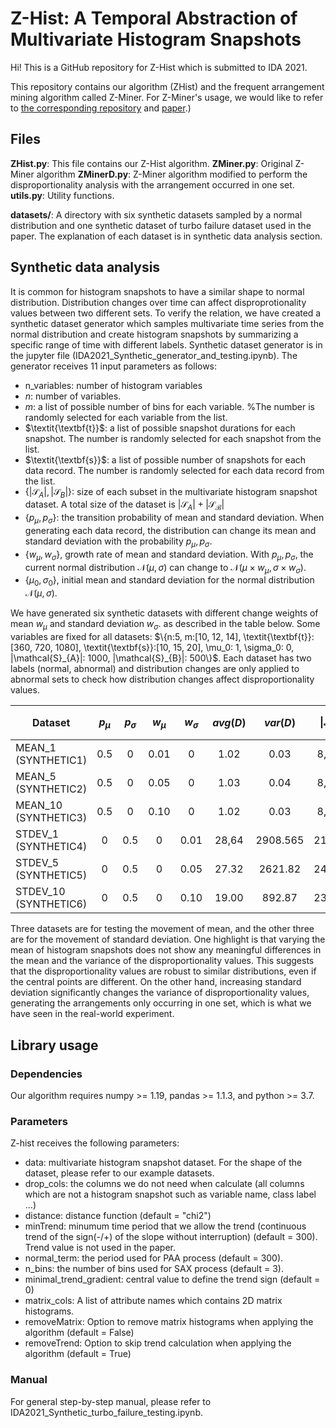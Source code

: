 # Z-Hist: A Temporal Abstraction of Multivariate  Histogram Snapshots

Hi! This is a GitHub repository for Z-Hist which is submitted to IDA 2021.

This repository contains our algorithm (ZHist) and the frequent arrangement mining algorithm called Z-Miner. For Z-Miner's usage, we would like to refer to [the corresponding repository](https://github.com/zedshape/zminer) and [paper](https://dl.acm.org/doi/abs/10.1145/3394486.3403095).) 

## Files

**ZHist.py**: This file contains our Z-Hist algorithm.
**ZMiner.py**: Original Z-Miner algorithm
**ZMinerD.py**: Z-Miner algorithm modified to perform the disproportionality analysis with the arrangement occurred in one set.
**utils.py**: Utility functions.

**datasets/**: A directory with six synthetic datasets sampled by a normal distribution and one synthetic dataset of turbo failure dataset used in the paper. The explanation of each dataset is in synthetic data analysis section.

## Synthetic data analysis
It is common for histogram snapshots to have a similar shape to normal distribution. Distribution changes over time can affect disproprotionality values between two different sets. To verify the relation, we have created a synthetic dataset generator which samples multivariate time series  from the normal distribution and create histogram snapshots by summarizing a specific range of time with different labels. Synthetic dataset generator is in the jupyter file (IDA2021_Synthetic_generator_and_testing.ipynb). The generator receives 11 input parameters as follows:
 - n_variables: number of histogram variables
- $n$: number of variables. 
- $m$: a list of possible number of bins for each variable. %The number is randomly selected for each variable from the list.
- $\textit{\textbf{t}}$: a list of possible snapshot durations for each snapshot. The number is randomly selected for each snapshot from the list.
- $\textit{\textbf{s}}$: a list of possible number of snapshots for each data record. The number is randomly selected for each data record from the list.
-  $\{|\mathcal{S}_{A}|, |\mathcal{S}_{B}|\}$: size of each subset in the multivariate histogram snapshot dataset. A total size of the dataset is $|\mathcal{S}_{A}|+|\mathcal{S_{B}}|$
- $\{p_{\mu}, p_{\sigma}\}$: the transition probability of mean and standard deviation. When generating each data record, the distribution can change its mean and standard deviation with the probability $p_{\mu}, p_{\sigma}$. 
- $\{w_{\mu}, w_{\sigma}\}$, growth rate of mean and standard deviation. With $p_{\mu}, p_{\sigma}$, the current normal distribution $\mathcal{N}(\mu, \sigma)$ can change to $\mathcal{N}(\mu\times w_{\mu} , \sigma\times w_{\sigma})$.
- $\{\mu_0, \sigma_0\}$, initial mean and standard deviation for the normal distribution  $\mathcal{N}(\mu , \sigma)$.

 We have generated six synthetic datasets with different change weights of mean $w_{\mu}$ and standard deviation $w_{\sigma}$. as described in the table below. Some variables are fixed for all datasets: $\{n:5, m:[10, 12, 14], \textit{\textbf{t}}:[360, 720, 1080], \textit{\textbf{s}}:[10, 15, 20], \mu_0: 1, \sigma_0: 0, |\mathcal{S}_{A}|: 1000, |\mathcal{S}_{B}|: 500\}$. Each dataset has two labels (normal, abnormal) and distribution changes are only applied to abnormal sets to check how distribution changes affect disproportionality values.

| **Dataset** | $p_{\mu}$ | $p_{\sigma}$ | $w_{\mu}$ | $w_{\sigma}$ | $avg(D)$ | $var(D)$ | $\|\mathcal{A}_A\|$ | $\|\mathcal{A}_A - \mathcal{A}_B\|$ |
|------------------|:------------------:|:---------------------:|:------------------:|:---------------------:|:--------:|:--------:|:-------------------:|:-----------------------------------:|
| MEAN\_1 (SYNTHETIC1)         |         0.5        |           0           |        0.01        |           0           |   1.02   |   0.03   |        8,134        |                  0                  |
| MEAN\_5 (SYNTHETIC2)         |         0.5        |           0           |        0.05        |           0           |   1.03   |   0.04   |        8,132        |                  0                  |
| MEAN\_10 (SYNTHETIC3)        |         0.5        |           0           |        0.10        |           0           |   1.02   |   0.03   |        8,075        |                  0                  |
| STDEV\_1 (SYNTHETIC4)        |          0         |          0.5          |          0         |          0.01         |   28,64  | 2908.565 |        21,888       |                6,184                |
| STDEV\_5 (SYNTHETIC5)        |          0         |          0.5          |          0         |          0.05         |   27.32  |  2621.82 |        24,188       |                6,416                |
| STDEV\_10 (SYNTHETIC6)       |          0         |          0.5          |          0         |          0.10         |   19.00  |  892.87  |        23,023       |                2,824                |

Three datasets are for testing the movement of mean, and the other three are for the movement of standard deviation. One highlight is that varying the mean of histogram snapshots does not show any meaningful differences in the mean and the variance of the disproportionality values. This suggests that the disproportionality values are robust to similar distributions, even if the central points are different. On the other hand, increasing standard deviation significantly changes the variance of disproportionality values, generating the arrangements only occurring in one set, which is what we have seen in the real-world experiment.

## Library usage

### Dependencies
Our algorithm requires numpy >= 1.19, pandas >= 1.1.3, and python >= 3.7.

### Parameters
Z-hist receives the following parameters:

- data: multivariate histogram snapshot dataset. For the shape of the dataset, please refer to our example datasets. 
- drop_cols: the columns we do not need when calculate (all columns which are not a histogram snapshot such as variable name, class label ...)
- distance: distance function (default = "chi2")
- minTrend: minumum time period that we allow the trend (continuous trend of the sign(-/+) of the slope without interruption) (default = 300). Trend value is not used in the paper.
- normal_term: the period used for PAA process (default = 300).
- n_bins: the number of bins used for SAX process (default = 3).
- minimal_trend_gradient: central value to define the trend sign (default = 0)
- matrix_cols: A list of attribute names which contains 2D matrix histograms.
- removeMatrix: Option to remove matrix histograms when applying the algorithm (default = False)
- removeTrend: Option to skip trend calculation when applying the algorithm (default = True)

### Manual
For general step-by-step manual, please refer to IDA2021_Synthetic_turbo_failure_testing.ipynb.
